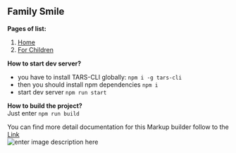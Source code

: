 
## Family Smile

**Pages of list:** 

 1. [Home](https://pashkes.github.io/familySmile/)
 2. [For Children](https://pashkes.github.io/familySmile/child)

 
**How to start dev server?**  
 - you have to install TARS-CLI globally: `npm i -g tars-cli`
 - then you should install npm dependencies `npm i`
 - start dev server `npm run start`
 
**How to build the project?**  
Just enter  `npm run build`

You can find more detail documentation for this Markup builder follow to the [Link](https://github.com/pashkes/tars-doc/blob/master/README.md)  
![enter image description here](https://lh3.googleusercontent.com/D6UE6CucPNRsXPlKw4haeqY9Cs7aSLeLRhsYR-jTa1z_ktE-dMnPLfDZGadqDUJH1BHx_HRu4wVe=s800 "preview")
